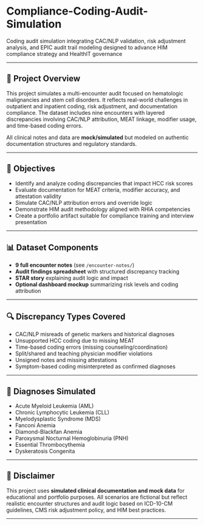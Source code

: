 # Compliance-Coding-Audit-Simulation
Coding audit simulation integrating CAC/NLP validation, risk adjustment analysis, and EPIC audit trail modeling designed to advance HIM compliance strategy and HealthIT governance

---

## 🧠 Project Overview

This project simulates a multi-encounter audit focused on hematologic malignancies and stem cell disorders. It reflects real-world challenges in outpatient and inpatient coding, risk adjustment, and documentation compliance. The dataset includes nine encounters with layered discrepancies involving CAC/NLP attribution, MEAT linkage, modifier usage, and time-based coding errors.

All clinical notes and data are **mock/simulated** but modeled on authentic documentation structures and regulatory standards.

---

## 🎯 Objectives

- Identify and analyze coding discrepancies that impact HCC risk scores  
- Evaluate documentation for MEAT criteria, modifier accuracy, and attestation validity  
- Simulate CAC/NLP attribution errors and override logic  
- Demonstrate HIM audit methodology aligned with RHIA competencies  
- Create a portfolio artifact suitable for compliance training and interview presentation

---

## 📊 Dataset Components

- **9 full encounter notes** (see `/encounter-notes/`)  
- **Audit findings spreadsheet** with structured discrepancy tracking  
- **STAR story** explaining audit logic and impact  
- **Optional dashboard mockup** summarizing risk levels and coding attribution

---

## 🔍 Discrepancy Types Covered

- CAC/NLP misreads of genetic markers and historical diagnoses  
- Unsupported HCC coding due to missing MEAT  
- Time-based coding errors (missing counseling/coordination)  
- Split/shared and teaching physician modifier violations  
- Unsigned notes and missing attestations  
- Symptom-based coding misinterpreted as confirmed diagnoses

---

## 🧬 Diagnoses Simulated

- Acute Myeloid Leukemia (AML)  
- Chronic Lymphocytic Leukemia (CLL)  
- Myelodysplastic Syndrome (MDS)  
- Fanconi Anemia  
- Diamond-Blackfan Anemia  
- Paroxysmal Nocturnal Hemoglobinuria (PNH)  
- Essential Thrombocythemia  
- Dyskeratosis Congenita  

---

## 📌 Disclaimer

This project uses **simulated clinical documentation and mock data** for educational and portfolio purposes. All scenarios are fictional but reflect realistic encounter structures and audit logic based on ICD-10-CM guidelines, CMS risk adjustment policy, and HIM best practices.

---
